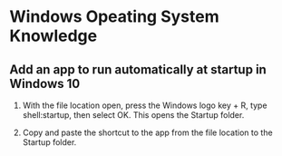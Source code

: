 # Windows Opeating System Knowledge

## Add an app to run automatically at startup in Windows 10

1. With the file location open, press the Windows logo key  + R, type shell:startup, then select OK. This opens the Startup folder.

2. Copy and paste the shortcut to the app from the file location to the Startup folder.
